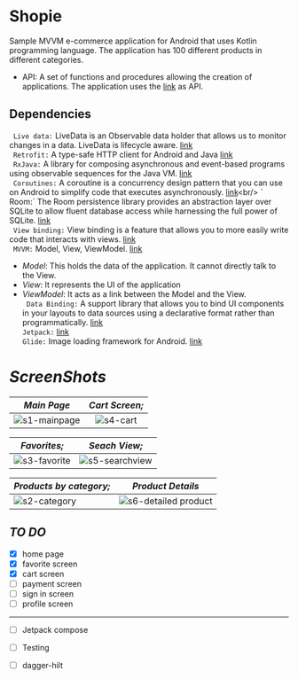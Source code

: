 # Shopie
Sample MVVM e-commerce application for Android that uses Kotlin programming language. The application has 100 different products in different categories.

- API: A set of functions and procedures allowing the creation of applications. The application uses the [link](https://dummyjson.com/) as API.


## Dependencies

` Live data:` LiveData is an Observable data holder that allows us to monitor changes in a data. LiveData is lifecycle aware.  [link](https://developer.android.com/topic/libraries/architecture/livedata)<br/>
` Retrofit:` A type-safe HTTP client for Android and Java [link](https://square.github.io/retrofit/)<br/>
` RxJava:` A library for composing asynchronous and event-based programs using observable sequences for the Java VM. [link](https://github.com/ReactiveX/RxJava)<br/>
` Coroutines:` A coroutine is a concurrency design pattern that you can use on Android to simplify code that executes asynchronously. [link](https://developer.android.com/kotlin/coroutines#:~:text=A%20coroutine%20is%20a%20concurrency,established%20concepts%20from%20other%20languages.)<br/>
` Room:` The Room persistence library provides an abstraction layer over SQLite to allow fluent database access while harnessing the full power       of SQLite. [link](https://developer.android.com/training/data-storage/room)<br/>
` View binding:` View binding is a feature that allows you to more easily write code that interacts with views. [link](https://developer.android.com/topic/libraries/view-binding)<br/>
` MVVM:` Model, View, ViewModel. [link](https://www.digitalocean.com/community/tutorials/android-mvvm-design-pattern)<br/>
- *Model*: This holds the data of the application. It cannot directly talk to the View.<br/>
- *View*: It represents the UI of the application<br/>
- *ViewModel*: It acts as a link between the Model and the View.<br/>
` Data Binding:` A support library that allows you to bind UI components in your layouts to data sources using a declarative format rather than programmatically. [link](https://developer.android.com/topic/libraries/data-binding)<br/>
` Jetpack: ` [link](https://developer.android.com/jetpack/androidx/explorer)<br/>
` Glide: `  Image loading framework for Android. [link](https://github.com/bumptech/glide)<br/>

# _ScreenShots_


|  _Main Page_  |      _Cart Screen;_      | 
|----------|:-------------:|
| ![s1-mainpage](https://user-images.githubusercontent.com/75504778/211359914-6a0c7660-6ca9-41a7-b329-0bbe4d165229.png) |  ![s4-cart](https://user-images.githubusercontent.com/75504778/211360996-1da23472-d04a-47ea-80b7-0dbc87b6ac76.png) | $1600 |

|  _Favorites;_ |      _Seach View;_      |  
|----------|:-------------:|
| ![s3-favorite](https://user-images.githubusercontent.com/75504778/211360555-27d7dc3e-f97f-48ca-a60d-579c64f8f584.png) |  ![s5-searchview](https://user-images.githubusercontent.com/75504778/211361199-e0654379-704c-4b61-ace4-c3e59a60e544.png) |


|  _Products by category;_ |      _Product Details_     |
|----------|:-------------:|
| ![s2-category](https://user-images.githubusercontent.com/75504778/211360309-fa20bef7-71e0-46e5-a357-15363c316c32.png) |  ![s6-detailed product](https://user-images.githubusercontent.com/75504778/211362624-4b1b2f96-806c-4691-b5ec-560e4310973f.png) |


## _TO DO_
- [x] home page
- [x] favorite screen
- [x] cart screen
- [ ] payment screen
- [ ] sign in screen
- [ ] profile screen
--------------------------------
- [ ] Jetpack compose
- [ ] Testing
- [ ] dagger-hilt

